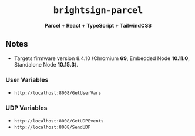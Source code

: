 <div align="center">
  <h1><code>brightsign-parcel</h1></code>
  <strong>Parcel + React + TypeScript + TailwindCSS</strong>
</div>

## Notes

- Targets firmware version 8.4.10 (Chromium **69**, Embedded Node **10.11.0**, Standalone Node **10.15.3**).

### User Variables
- `http://localhost:8008/GetUserVars`


### UDP Variables
- `http://localhost:8008/GetUDPEvents`
- `http://localhost:8008/SendUDP`
